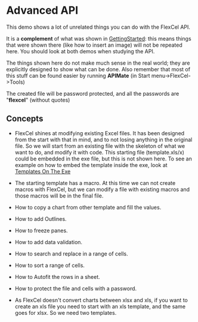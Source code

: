 # Advanced API

This demo shows a lot of unrelated things you can do with the FlexCel
API.

It is a **complement** of what was shown in [GettingStarted](https://download.tmssoftware.com/flexcel/doc/net/samples/vb/netframework/api/gettingstarted/index.html): this
means things that were shown there (like how to insert an image)
will not be repeated here. You should look at both demos when studying the
API.

The things shown here do not make much sense in the real world; they are
explicitly designed to show what can be done. Also remember that most of
this stuff can be found easier by running **APIMate** (in Start
menu-\>FlexCel-\>Tools)

The created file will be password protected, and all the passwords are
\"**flexcel**\" (without quotes)

## Concepts

- FlexCel shines at modifying existing Excel files. It has been
  designed from the start with that in mind, and to not losing
  anything in the original file. So we will
  start from an existing file with the skeleton of what we want to
  do, and modify it with code. This starting file (template.xls/x)
  could be embedded in the exe file, but this is not shown here. 
  To see an example on how to embed the template inside the exe, look at
  [Templates On The Exe](https://download.tmssoftware.com/flexcel/doc/net/samples/vb/netframework/reports/templates-on-the-exe/index.html)

- The starting template has a macro. At this time we can not create
  macros with FlexCel, but we can modify a file with existing macros
  and those macros will be in the final file.

- How to copy a chart from other template and fill the values.

- How to add Outlines.

- How to freeze panes.

- How to add data validation.

- How to search and replace in a range of cells.

- How to sort a range of cells.

- How to Autofit the rows in a sheet.

- How to protect the file and cells with a password.

- As FlexCel doesn\'t convert charts between xlsx and xls, if you want
  to create an xls file you need to start with an xls template, and
  the same goes for xlsx. So we need two templates.

